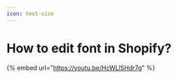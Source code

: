```yaml
---
icon: text-size
---
```


# How to edit font in Shopify?

{% embed url="https://youtu.be/HcWLlSHdr7g" %}
